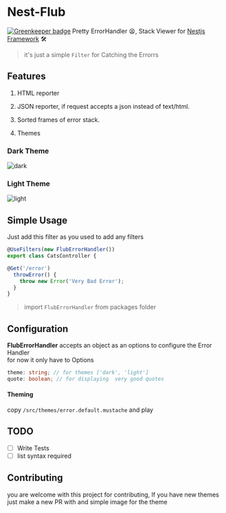 # Nest-Flub

[![Greenkeeper badge](https://badges.greenkeeper.io/shekohex/nestjs-flub.svg)](https://greenkeeper.io/)
Pretty ErrorHandler 😫, Stack Viewer for [Nestjs Framework](https://nestjs.com/) 🛠️
> it's just a simple `Filter` for Catching the Errorrs

## Features

1. HTML reporter

2. JSON reporter, if request accepts a json instead of text/html.

3. Sorted frames of error stack.

4. Themes


### Dark Theme
![dark](https://files.gitter.im/nestjs/nestjs/qkqB/error-dark.png)

### Light Theme
![light](https://files.gitter.im/nestjs/nestjs/z6X6/error-light.png)

## Simple Usage
Just add this filter as you used to add any filters
```typescript
@UseFilters(new FlubErrorHandler())
export class CatsController { 

@Get('/error')
  throwError() {
    throw new Error('Very Bad Error');
  }
}

```
> import `FlubErrorHandler` from packages folder


## Configuration 
 **FlubErrorHandler** accepts an object as an options to configure the Error Handler </br>
 for now it only have to Options
 ```typescript
theme: string; // for themes ['dark', 'light']
quote: boolean; // for displaying  very good quotes
 ```
 
 #### Theming
 
 copy `/src/themes/error.default.mustache` and play
 
 ## TODO 
 - [ ] Write Tests
- [ ] list syntax required

 ## Contributing

you are welcome with this project for contributing,
If you have new themes just make a new PR with and simple image for the theme